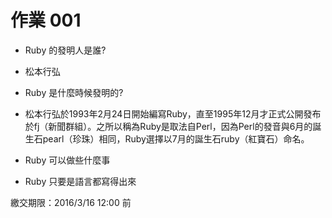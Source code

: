 # 作業 001
* Ruby 的發明人是誰? 
* 松本行弘

* Ruby 是什麼時候發明的?
* 松本行弘於1993年2月24日開始編寫Ruby，直至1995年12月才正式公開發布於fj（新聞群組）。之所以稱為Ruby是取法自Perl，因為Perl的發音與6月的誕生石pearl（珍珠）相同，Ruby選擇以7月的誕生石ruby（紅寶石）命名。
      

* Ruby 可以做些什麼事
* Ruby 只要是語言都寫得出來

繳交期限：2016/3/16 12:00 前
